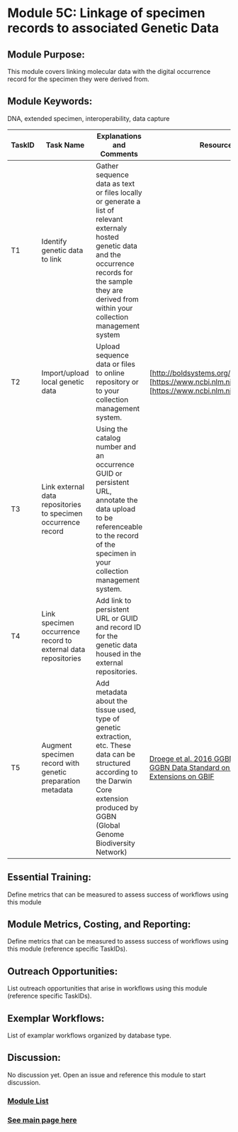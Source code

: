# Module 5C: Linkage of specimen records to associated Genetic Data

## Module Purpose: 
This module covers linking molecular data with the digital occurrence record for the specimen they were derived from.

## Module Keywords: 
DNA, extended specimen, interoperability, data capture


| TaskID | Task Name | Explanations and Comments | Resources |
|--------|-----------|---------------------------|-----------|
|T1|Identify genetic data to link|Gather sequence data as text or files locally or generate a list of relevant externaly hosted genetic data and the occurrence records for the sample they are derived from within your collection management system||
|T2|Import/upload local genetic data|Upload sequence data or files to online repository or to your collection management system.|[http://boldsystems.org/] [https://www.ncbi.nlm.nih.gov/genbank/] [https://www.ncbi.nlm.nih.gov/sra]|
|T3|Link external data repositories to specimen occurrence record|Using the catalog number and an occurrence GUID or persistent URL, annotate the data upload to be referenceable to the record of the specimen in your collection management system.||
|T4|Link specimen occurrence record to external data repositories|Add link to persistent URL or GUID and record ID for the genetic data housed in the external repositories.||
|T5|Augment specimen record with genetic preparation metadata|Add metadata about the tissue used, type of genetic extraction, etc. These data can be structured according to the Darwin Core extension produced by GGBN (Global Genome Biodiversity Network)|[Droege et al. 2016 GGBN Data Standard](https://academic.oup.com/database/article/doi/10.1093/database/baw125/2630516), [GGBN Data Standard on TDWG](https://terms.tdwg.org/wiki/GGBN_Data_Standard#DNA.2FRNA_.28Material_Sample.29_Vocabulary), [GGBN Extensions on GBIF](https://tools.gbif.org/dwca-validator/extension.do?id=http://data.ggbn.org/schemas/ggbn/terms/MaterialSample)|




## Essential Training: 
Define metrics that can be measured to assess success of workflows using this module

## Module Metrics, Costing, and Reporting: 
Define metrics that can be measured to assess success of workflows using this module (reference specific TaskIDs).

## Outreach Opportunities: 
List outreach opportunities that arise in workflows using this module (reference specific TaskIDs).

## Exemplar Workflows: 
List of examplar workflows organized by database type.

## Discussion:
No discussion yet. Open an issue and reference this module to start discussion. 

### [Module List](https://entcollnet.github.io/BugFlow/modules/)
### [See main page here](https://entcollnet.github.io/BugFlow/)
